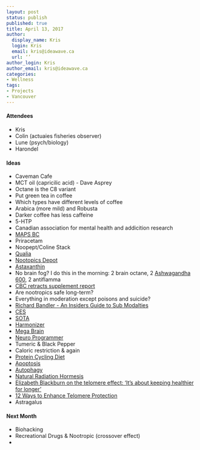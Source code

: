```yaml
---
layout: post
status: publish
published: true
title: April 13, 2017
author:
  display_name: Kris
  login: Kris
  email: kris@ideawave.ca
  url: ‘’
author_login: Kris
author_email: kris@ideawave.ca
categories:
- Wellness
tags:
- Projects
- Vancouver
---
```


#### Attendees

* Kris
* Colin (actuaies fisheries observer)
* Lune (psych/biology)
* Harondel 

#### Ideas

* Caveman Cafe
* MCT oil (capricilic acid) - Dave Asprey
* Octane is the C8 variant
* Put green tea in coffee
* Which types have different levels of coffee
* Arabica (more mild) and Robusta
* Darker coffee has less caffeine
* 5-HTP
* Canadian association for mental health and addicition research
* [MAPS BC](http://www.maps.org/)
* Priracetam
* Noopept/Coline Stack
* [Qualia](http://neurohacker.com/qualia/)
* [Nootopics Depot](http://nootropicsdepot.com/)
* [Astaxanthin](http://products.mercola.com/astaxanthin/)
* No brain fog? I do this in the morning: 2 brain octane, 2 [Ashwagandha 600](http://www.aor.ca/en/product/gandha-600),  2 antiflamma
* [CBC retracts supplement report](http://www.cbc.ca/news/health/marketplace-vitamins-protein-powders-lab-testing-1.3412760)
* Are nootropics safe long-term?
* Everything in moderation except poisons and suicide?
* [Richard Bandler - An Insiders Guide to Sub Modalties](http://www.nlplifetraining.com/book/richard-bandler/aninsidersguidetosubmodalities)
* [CES](https://en.wikipedia.org/wiki/Cranial_electrotherapy_stimulation)
* [SOTA](http://www.sota.com/)
* [Harmonizer](https://harmonizer.ca/)
* [Mega Brain](https://www.amazon.com/Mega-Brain-Techniques-Growth-Expansion/dp/1493532014)
* [Neuro Programmer](https://www.transparentcorp.com/products/np/)
* Tumeric & Black Pepper
* Caloric restriction & again 
* [Protein Cycling Diet](https://proteincyclingdiet.wordpress.com/article/protein-cycling-diet-2s3nmvrwklbxs-1/)
* [Apoptosis](https://en.wikipedia.org/wiki/Apoptosis)
* [Autophagy](https://en.wikipedia.org/wiki/Autophagy)
* [Natural Radiation Hormesis](http://www.radiation-hormesis.com/)
* [Elizabeth Blackburn on the telomere effect: ‘It’s about keeping healthier for longer’](https://www.theguardian.com/science/2017/jan/29/telomere-effect-elizabeth-blackburn-nobel-prize-medicine-chromosomes)
* [12 Ways to Enhance Telomere Protection](http://www.isagenixhealth.net/12-ways-to-enhance-telomere-protection/)
* Astragalus

#### Next Month

* Biohacking
* Recreational Drugs & Nootropic (crossover effect)
* 